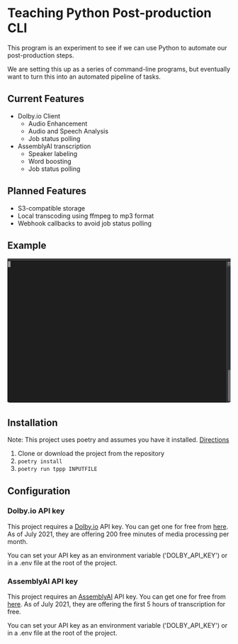 # Teaching Python Post-production CLI

This program is an experiment to see if we can use 
Python to automate our post-production steps.

We are setting this up as a series of command-line programs, 
but eventually want to turn this into an automated pipeline of tasks.
## Current Features
- Dolby.io Client
    - Audio Enhancement
    - Audio and Speech Analysis
    - Job status polling
- AssemblyAI transcription
    - Speaker labeling
    - Word boosting
    - Job status polling
## Planned Features
- S3-compatible storage
- Local transcoding using ffmpeg to mp3 format
- Webhook callbacks to avoid job status polling

## Example
![](docs/images/tty.gif)
## Installation
Note: This project uses poetry and assumes you have it installed. [Directions](https://python-poetry.org/docs/#installation)

1. Clone or download the project from the repository
1. `poetry install`
1. `poetry run tppp INPUTFILE`
## Configuration
### Dolby.io API key
This project requires a [Dolby.io](https://dolby.io/) API key. You can get one for free from [here](https://dolby.io/signup). As of July 2021, they are offering 200 free minutes of media processing per month.

You can set your API key as an environment variable ('DOLBY_API_KEY') or in a .env file at the root of the project.
### AssemblyAI API key
This project requires an [AssemblyAI](https://app.assembly.ai) API key. You can get one for free from [here](https://app.assemblyai.com/login/). As of July 2021, they are offering the first 5 hours of transcription for free.

You can set your API key as an environment variable ('DOLBY_API_KEY') or in a .env file at the root of the project.